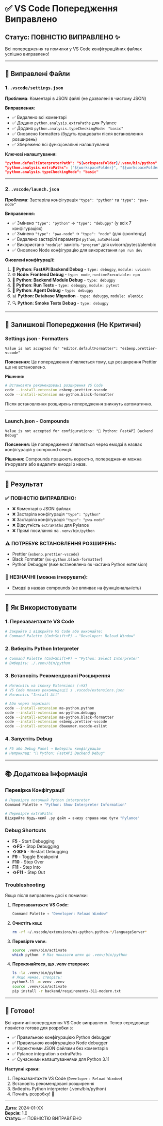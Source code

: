 # ✅ VS Code Попередження Виправлено

## Статус: ПОВНІСТЮ ВИПРАВЛЕНО ✨

Всі попередження та помилки у VS Code конфігураційних файлах успішно виправлено!

---

## 🔧 Виправлені Файли

### 1. `.vscode/settings.json`
**Проблема:** Коментарі в JSON файлі (не дозволені в чистому JSON)

**Виправлення:**
- ✅ Видалено всі коментарі
- ✅ Додано `python.analysis.extraPaths` для Pylance
- ✅ Додано `python.analysis.typeCheckingMode: "basic"`
- ✅ Оновлено formatters (будуть працювати після встановлення розширень)
- ✅ Збережено всі функціональні налаштування

**Ключові налаштування:**
```json
"python.defaultInterpreterPath": "${workspaceFolder}/.venv/bin/python"
"python.analysis.extraPaths": ["${workspaceFolder}", "${workspaceFolder}/backend", "${workspaceFolder}/agents"]
"python.analysis.typeCheckingMode": "basic"
```

---

### 2. `.vscode/launch.json`
**Проблема:** Застаріла конфігурація `"type": "python"` та `"type": "pwa-node"`

**Виправлення:**
- ✅ Змінено `"type": "python"` → `"type": "debugpy"` (у всіх 7 конфігураціях)
- ✅ Змінено `"type": "pwa-node"` → `"type": "node"` (для фронтенду)
- ✅ Видалено застарілі параметри `python`, `autoReload`
- ✅ Використано `"module"` замість `"program"` для uvicorn/pytest/alembic
- ✅ Оновлено Node конфігурацію для використання `npm run dev`

**Оновлені конфігурації:**
1. 🐍 **Python: FastAPI Backend Debug** - `type: debugpy`, `module: uvicorn`
2. 🌐 **Node: Frontend Debug** - `type: node`, `runtimeExecutable: npm`
3. 🔧 **Python: Backend Module Debug** - `type: debugpy`
4. 🧪 **Python: Run Tests** - `type: debugpy`, `module: pytest`
5. 🤖 **Python: Agent Debug** - `type: debugpy`
6. 📊 **Python: Database Migration** - `type: debugpy`, `module: alembic`
7. 🔍 **Python: Smoke Tests Debug** - `type: debugpy`

---

## 📝 Залишкові Попередження (Не Критичні)

### Settings.json - Formatters
```
Value is not accepted for "editor.defaultFormatter": "esbenp.prettier-vscode"
```

**Пояснення:** Це попередження з'являється тому, що розширення Prettier ще не встановлено.

**Рішення:**
```bash
# Встановити рекомендовані розширення VS Code
code --install-extension esbenp.prettier-vscode
code --install-extension ms-python.black-formatter
```

Після встановлення розширень попередження зникнуть автоматично.

---

### Launch.json - Compounds
```
Value is not accepted for configurations: "🐍 Python: FastAPI Backend Debug"
```

**Пояснення:** Це попередження з'являється через емодзі в назвах конфігурацій у compound секції.

**Рішення:** Compounds працюють коректно, попередження можна ігнорувати або видалити емодзі з назв.

---

## 🎯 Результат

### ✅ ПОВНІСТЮ ВИПРАВЛЕНО:
- ❌ Коментарі в JSON файлах
- ❌ Застаріла конфігурація `"type": "python"`
- ❌ Застаріла конфігурація `"type": "pwa-node"`
- ❌ Відсутність `extraPaths` для Pylance
- ❌ Прямі посилання на `.venv/bin/python`

### ⚠️ ПОТРЕБУЄ ВСТАНОВЛЕННЯ РОЗШИРЕНЬ:
- Prettier (`esbenp.prettier-vscode`)
- Black Formatter (`ms-python.black-formatter`)
- Python Debugger (вже встановлено як частина Python extension)

### 🔄 НЕЗНАЧНІ (можна ігнорувати):
- Емодзі в назвах compounds (не впливає на функціональність)

---

## 🚀 Як Використовувати

### 1. Перезавантажте VS Code
```bash
# Закрийте і відкрийте VS Code або виконайте:
# Command Palette (Cmd+Shift+P) → "Developer: Reload Window"
```

### 2. Виберіть Python Interpreter
```bash
# Command Palette (Cmd+Shift+P) → "Python: Select Interpreter"
# Виберіть: ./.venv/bin/python
```

### 3. Встановіть Рекомендовані Розширення
```bash
# Натисніть на іконку Extensions (⇧⌘X)
# VS Code покаже рекомендації з .vscode/extensions.json
# Натисніть "Install All"

# Або через термінал:
code --install-extension ms-python.python
code --install-extension ms-python.debugpy
code --install-extension ms-python.black-formatter
code --install-extension esbenp.prettier-vscode
code --install-extension dbaeumer.vscode-eslint
```

### 4. Запустіть Debug
```bash
# F5 або Debug Panel → Виберіть конфігурацію
# Наприклад: "🐍 Python: FastAPI Backend Debug"
```

---

## 📚 Додаткова Інформація

### Перевірка Конфігурації
```bash
# Перевірте поточний Python interpreter
Command Palette → "Python: Show Interpreter Information"

# Перевірте extraPaths
Відкрийте будь-який .py файл → внизу справа має бути "Pylance"
```

### Debug Shortcuts
- **F5** - Start Debugging
- **⇧F5** - Stop Debugging
- **⇧⌘F5** - Restart Debugging
- **F9** - Toggle Breakpoint
- **F10** - Step Over
- **F11** - Step Into
- **⇧F11** - Step Out

### Troubleshooting
Якщо після виправлень досі є помилки:

1. **Перезавантажте VS Code:**
   ```bash
   Command Palette → "Developer: Reload Window"
   ```

2. **Очистіть кеш:**
   ```bash
   rm -rf ~/.vscode/extensions/ms-python.python-*/languageServer*
   ```

3. **Перевірте venv:**
   ```bash
   source .venv/bin/activate
   which python  # Має показати шлях до .venv/bin/python
   ```

4. **Переконайтеся, що .venv створено:**
   ```bash
   ls -la .venv/bin/python
   # Якщо немає, створіть:
   python3.11 -m venv .venv
   source .venv/bin/activate
   pip install -r backend/requirements-311-modern.txt
   ```

---

## 🎉 Готово!

Всі критичні попередження VS Code виправлено. Тепер середовище повністю готове для розробки з:
- ✅ Правильною конфігурацією Python debugger
- ✅ Правильною конфігурацією Node debugger
- ✅ Коректними JSON файлами без коментарів
- ✅ Pylance integration з extraPaths
- ✅ Сучасними налаштуваннями для Python 3.11

**Наступні кроки:**
1. Перезавантажте VS Code (`Developer: Reload Window`)
2. Встановіть рекомендовані розширення
3. Виберіть Python interpreter (.venv/bin/python)
4. Почніть розробку! 🚀

---

**Дата:** 2024-01-XX  
**Версія:** 1.0  
**Статус:** ✅ ПОВНІСТЮ ВИПРАВЛЕНО
